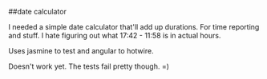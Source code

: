 ##date calculator

I needed a simple date calculator that'll add up durations. For time reporting and stuff. I hate figuring out what 17:42 - 11:58 is in actual hours.

Uses jasmine to test and angular to hotwire. 

Doesn't work yet. The tests fail pretty though. =)

